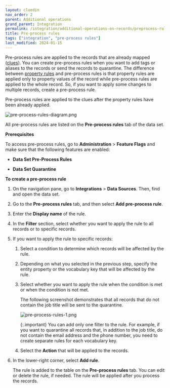 ```yaml
---
layout: cluedin
nav_order: 2
parent: Additional operations
grand_parent: Integration
permalink: /integration/additional-operations-on-records/preprocess-rules
title: Pre-process rules
tags: ["integration", "pre-process rules"]
last_modified: 2024-01-15
---
```


Pre-process rules are applied to the records that are already mapped ([clues](/key-terms-and-features/clue-reference)). You can create pre-process rules when you want to add tags or aliases to the records or send the records to quarantine. The difference between [property rules](/integration/additional-operations-on-records/property-rules) and pre-process rules is that property rules are applied only to property values of the record while pre-process rules are applied to the whole record. So, if you want to apply some changes to multiple records, create a pre-process rule.

Pre-process rules are applied to the clues after the property rules have been already applied.

![pre-process-rules-diagram.png](../../assets/images/integration/additional-operations/pre-process-rules-diagram.png)

All pre-process rules are listed on the **Pre-process rules** tab of the data set.

**Prerequisites**

To access pre-process rules, go to **Administration** > **Feature Flags** and make sure that the following features are enabled:

- **Data Set Pre-Process Rules**

- **Data Set Quarantine**

**To create a pre-process rule**

1. On the navigation pane, go to **Integrations** > **Data Sources**. Then, find and open the data set.

1. Go to the **Pre-process rules** tab, and then select **Add pre-process rule**.

1. Enter the **Display name** of the rule.

1. In the **Filter** section, select whether you want to apply the rule to all records or to specific records.

1. If you want to apply the rule to specific records:

    1. Select a condition to determine which records will be affected by the rule.

    1. Depending on what you selected in the previous step, specify the entity property or the vocabulary key that will be affected by the rule.

    1. Select whether you want to apply the rule when the condition is met or when the condition is not met.

        The following screenshot demonstrates that all records that do not contain the job title will be sent to the quarantine.

        ![pre-process-rules-1.png](../../assets/images/integration/additional-operations/pre-process-rules-1.png)

        {:.important}
        You can add only one filter to the rule. For example, if you want to quarantine all records that, in addition to the job title, do not contain the email address and the phone number, you need to create separate rules for each vocabulary key.

    1. Select the **Action** that will be applied to the records.

1. In the lower-right corner, select **Add rule**.

    The rule is added to the table on the **Pre-process rules** tab. You can edit or delete the rule, if needed. The rule will be applied after you process the records.